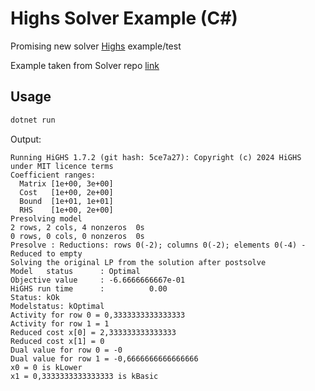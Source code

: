 # Highs Solver Example (C#)
Promising new solver [Highs](https://highs.dev/) example/test

Example taken from Solver repo [link](https://github.com/ERGO-Code/HiGHS/blob/5ce7a27531a7f4166ee5a8343169a1014febb41a/examples/call_highs_from_csharp.cs)

## Usage
~~~bash
dotnet run
~~~

Output:
~~~
Running HiGHS 1.7.2 (git hash: 5ce7a27): Copyright (c) 2024 HiGHS under MIT licence terms
Coefficient ranges:
  Matrix [1e+00, 3e+00]
  Cost   [1e+00, 2e+00]
  Bound  [1e+01, 1e+01]
  RHS    [1e+00, 2e+00]
Presolving model
2 rows, 2 cols, 4 nonzeros  0s
0 rows, 0 cols, 0 nonzeros  0s
Presolve : Reductions: rows 0(-2); columns 0(-2); elements 0(-4) - Reduced to empty
Solving the original LP from the solution after postsolve
Model   status      : Optimal
Objective value     : -6.6666666667e-01
HiGHS run time      :          0.00
Status: kOk
Modelstatus: kOptimal
Activity for row 0 = 0,3333333333333333
Activity for row 1 = 1
Reduced cost x[0] = 2,333333333333333
Reduced cost x[1] = 0
Dual value for row 0 = -0
Dual value for row 1 = -0,6666666666666666
x0 = 0 is kLower
x1 = 0,3333333333333333 is kBasic
~~~
